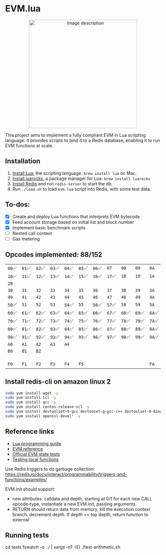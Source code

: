 # EVM.lua


<p align="center">
  <img src="./project-image.png" alt="Image description" width="350"/>
</p>

This project aims to implement a fully compliant EVM in Lua scripting language. It provides scripts to bind it to a Redis database, enabling it to run EVM functions at scale.

## Installation

1. [Install Lua](https://www.lua.org), the scripting language. `brew install lua` on Mac.
1. [Install luarocks](https://luarocks.org/), a package manager for Lua: `brew install luarocks`
1. [Install Redis](https://redis.io/docs/install/install-redis/install-redis-on-mac-os/) and run `redis-server` to start the db.
1. Run `./load.sh` to load `evm.lua` script into Redis, with some test data.

## To-dos:
- [x] Create and deploy Lua functions that interprets EVM bytecode
- [x] Feed account storage based on initial list and block number
- [x] Implement basic benchmark scripts
- [ ] Nested call context
- [ ] Gas metering

## Opcodes implemented: 88/152
|||||||||||||  |  |  |  |
|---|---|---|---|---|---|---|---|---|---|---|---|---|---|---|---|
|`00`✅|`01`✅|`02`✅|`03`✅|`04`✅|`05`✅|`06`✅|`07`|`08`|`09`|`0A`|`0B`|  |  |  |  |
|`10`✅|`11`✅|`12`✅|`13`✅|`14`✅|`15`✅|`16`✅|`17`✅|`18`|`19`|`1A`|`1B`|`1C`|`1D`|  |  |
|`20`|  |  |  |  |  |  |  |  |  |  |  |  |  |  |  |
|`30`|`31`|`32`|`33`|`34`|`35`|`36`|`37`|`38`|`39`|`3A`|`3B`|`3C`|`3D`|`3E`|`3F`|
|`40`|`41`|`42`|`43`|`44`|`45`|`46`|`47`|`48`|`49`|`4A`|  |  |  |  |  |
|`50`✅|`51`|`52`|`53`|`54`✅|`55`|`56`✅|`57`✅|`58`|`59`|`5A`|`5B`✅|`5C`✅|`5D`✅|`5E`|`5F`✅|
|`60`✅|`61`✅|`62`✅|`63`✅|`64`✅|`65`✅|`66`✅|`67`✅|`68`✅|`69`✅|`6A`✅|`6B`✅|`6C`✅|`6D`✅|`6E`✅|`6F`✅|
|`70`✅|`71`✅|`72`✅|`73`✅|`74`✅|`75`✅|`76`✅|`77`✅|`78`✅|`79`✅|`7A`✅|`7B`✅|`7C`✅|`7D`✅|`7E`✅|`7F`✅|
|`80`✅|`81`✅|`82`✅|`83`✅|`84`✅|`85`✅|`86`✅|`87`✅|`88`✅|`89`✅|`8A`✅|`8B`✅|`8C`✅|`8D`✅|`8E`✅|`8F`✅|
|`90`✅|`91`✅|`92`✅|`93`✅|`94`✅|`95`✅|`96`✅|`97`✅|`98`✅|`99`✅|`9A`✅|`9B`✅|`9C`✅|`9D`✅|`9E`✅|`9F`✅|
|`A0`|`A1`|`A2`|`A3`|`A4`|  |  |  |  |  |  |  |  |  |  |  |
|`B0`|`B1`|`B2`|  |  |  |  |  |  |  |  |  |  |  |  |  |
|  |  |  |  |  |  |  |  |  |  |  |  |  |  |  |  |
|  |  |  |  |  |  |  |  |  |  |  |  |  |  |  |  |
|  |  |  |  |  |  |  |  |  |  |  |  |  |  |  |  |
|`F0`|`F1`|`F2`|`F3`|`F4`|`F5`|  |  |  |  |`FA`|  |  |`FD`|`FE`✅|`FF`|


## Install redis-cli on amazon linux 2

```sh
sudo yum install wget -y
sudo yum install tcl -y
sudo yum install gcc -y
sudo yum install centos-release-scl -y
sudo yum install devtoolset-9-gcc devtooset-g-gcc-c++ devtoolset-9-binutils -y
sudo yum install openssl-devel* -y
```

## Reference links

- [Lua programming guide](https://www.lua.org/pil/contents.html)
- [EVM reference](https://evm.codes)
- [Official EVM state tests](https://github.com/ethereum/tests/blob/develop/GeneralStateTests/stStackTests/shallowStack.json)
- [Testing local functions](https://github.com/lunarmodules/busted/issues/605#issuecomment-511490382)

Use Redis triggers to do garbage collection:
https://redis.io/docs/interact/programmability/triggers-and-functions/examples/


EVM.init should support:
- new attributes: calldata and depth, starting at 0/1
for each new CALL opcode-type, instantiate a new EVM.init, passing arguments.
- RETURN should return data from memory, kill the execution context branch. decrement depth. If depth == top depth, return function to external


## Running tests

  cd tests
  fswatch -o ../ | xargs -n1 -I{} ./test-arithmetic.sh
